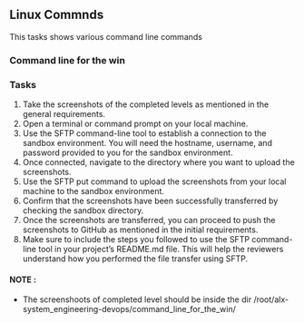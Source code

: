 ## Linux Commnds

This tasks shows various command line commands

### Command line for the win

### Tasks

1. Take the screenshots of the completed levels as mentioned in the general requirements.
2. Open a terminal or command prompt on your local machine.
3. Use the SFTP command-line tool to establish a connection to the sandbox environment. You will need the hostname, username, and password provided to you for the sandbox environment.
4. Once connected, navigate to the directory where you want to upload the screenshots.
5. Use the SFTP put command to upload the screenshots from your local machine to the sandbox environment.
6. Confirm that the screenshots have been successfully transferred by checking the sandbox directory.
7. Once the screenshots are transferred, you can proceed to push the screenshots to GitHub as mentioned in the initial requirements.
8. Make sure to include the steps you followed to use the SFTP command-line tool in your project’s README.md file. This will help the reviewers understand how you performed the file transfer using SFTP.
#### NOTE :
* The screenshoots of completed level should be inside the dir /root/alx-system_engineering-devops/command_line_for_the_win/
